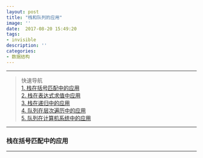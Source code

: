```yaml
---
layout: post
title: "栈和队列的应用"
image: ''
date:  2017-08-20 15:49:20
tags:
- invisible
description: ''
categories:
- 数据结构
---
```


--- 
> 快速导航  
> [1. 栈在括号匹配中的应用](#brackets)  
> [2. 栈在表达式求值中应用](#formula)  
> [3. 栈在递归中的应用](#recursive)  
> [4. 队列在层次遍历中的应用](#layer)  
> [5. 队列在计算机系统中的应用](#os)

--- 
<h3 id="brackets"> 栈在括号匹配中的应用</h3>


---
